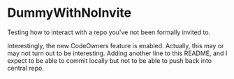 # DummyWithNoInvite
Testing how to interact with a repo you've not been formally invited to.

Interestingly, the new CodeOwners feature is enabled. Actually, this may or may not turn out to be interesting.
Adding another line to this README, and I expect to be able to commit locally but not to be able to push back into central repo.
